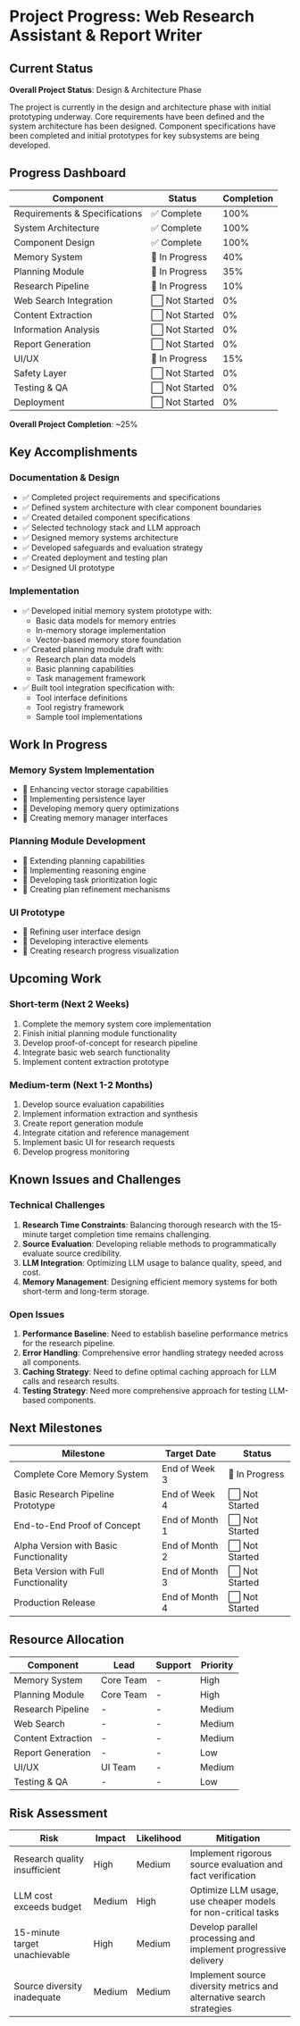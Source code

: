 # Project Progress: Web Research Assistant & Report Writer

## Current Status

**Overall Project Status**: Design & Architecture Phase

The project is currently in the design and architecture phase with initial prototyping underway. Core requirements have been defined and the system architecture has been designed. Component specifications have been completed and initial prototypes for key subsystems are being developed.

## Progress Dashboard

| Component | Status | Completion |
|-----------|--------|------------|
| Requirements & Specifications | ✅ Complete | 100% |
| System Architecture | ✅ Complete | 100% |
| Component Design | ✅ Complete | 100% |
| Memory System | 🔄 In Progress | 40% |
| Planning Module | 🔄 In Progress | 35% |
| Research Pipeline | 🔄 In Progress | 10% |
| Web Search Integration | ⬜ Not Started | 0% |
| Content Extraction | ⬜ Not Started | 0% |
| Information Analysis | ⬜ Not Started | 0% |
| Report Generation | ⬜ Not Started | 0% |
| UI/UX | 🔄 In Progress | 15% |
| Safety Layer | ⬜ Not Started | 0% |
| Testing & QA | ⬜ Not Started | 0% |
| Deployment | ⬜ Not Started | 0% |

**Overall Project Completion**: ~25%

## Key Accomplishments

### Documentation & Design
- ✅ Completed project requirements and specifications
- ✅ Defined system architecture with clear component boundaries
- ✅ Created detailed component specifications
- ✅ Selected technology stack and LLM approach
- ✅ Designed memory systems architecture
- ✅ Developed safeguards and evaluation strategy
- ✅ Created deployment and testing plan
- ✅ Designed UI prototype

### Implementation
- ✅ Developed initial memory system prototype with:
  - Basic data models for memory entries
  - In-memory storage implementation
  - Vector-based memory store foundation
- ✅ Created planning module draft with:
  - Research plan data models
  - Basic planning capabilities
  - Task management framework
- ✅ Built tool integration specification with:
  - Tool interface definitions
  - Tool registry framework
  - Sample tool implementations

## Work In Progress

### Memory System Implementation
- 🔄 Enhancing vector storage capabilities
- 🔄 Implementing persistence layer
- 🔄 Developing memory query optimizations
- 🔄 Creating memory manager interfaces

### Planning Module Development
- 🔄 Extending planning capabilities
- 🔄 Implementing reasoning engine
- 🔄 Developing task prioritization logic
- 🔄 Creating plan refinement mechanisms

### UI Prototype
- 🔄 Refining user interface design
- 🔄 Developing interactive elements
- 🔄 Creating research progress visualization

## Upcoming Work

### Short-term (Next 2 Weeks)
1. Complete the memory system core implementation
2. Finish initial planning module functionality
3. Develop proof-of-concept for research pipeline
4. Integrate basic web search functionality
5. Implement content extraction prototype

### Medium-term (Next 1-2 Months)
1. Develop source evaluation capabilities
2. Implement information extraction and synthesis
3. Create report generation module
4. Integrate citation and reference management
5. Implement basic UI for research requests
6. Develop progress monitoring

## Known Issues and Challenges

### Technical Challenges
1. **Research Time Constraints**: Balancing thorough research with the 15-minute target completion time remains challenging.
2. **Source Evaluation**: Developing reliable methods to programmatically evaluate source credibility.
3. **LLM Integration**: Optimizing LLM usage to balance quality, speed, and cost.
4. **Memory Management**: Designing efficient memory systems for both short-term and long-term storage.

### Open Issues
1. **Performance Baseline**: Need to establish baseline performance metrics for the research pipeline.
2. **Error Handling**: Comprehensive error handling strategy needed across all components.
3. **Caching Strategy**: Need to define optimal caching approach for LLM calls and research results.
4. **Testing Strategy**: Need more comprehensive approach for testing LLM-based components.

## Next Milestones

| Milestone | Target Date | Status |
|-----------|-------------|--------|
| Complete Core Memory System | End of Week 3 | 🔄 In Progress |
| Basic Research Pipeline Prototype | End of Week 4 | ⬜ Not Started |
| End-to-End Proof of Concept | End of Month 1 | ⬜ Not Started |
| Alpha Version with Basic Functionality | End of Month 2 | ⬜ Not Started |
| Beta Version with Full Functionality | End of Month 3 | ⬜ Not Started |
| Production Release | End of Month 4 | ⬜ Not Started |

## Resource Allocation

| Component | Lead | Support | Priority |
|-----------|------|---------|----------|
| Memory System | Core Team | - | High |
| Planning Module | Core Team | - | High |
| Research Pipeline | - | - | Medium |
| Web Search | - | - | Medium |
| Content Extraction | - | - | Medium |
| Report Generation | - | - | Low |
| UI/UX | UI Team | - | Medium |
| Testing & QA | - | - | Low |

## Risk Assessment

| Risk | Impact | Likelihood | Mitigation |
|------|--------|------------|------------|
| Research quality insufficient | High | Medium | Implement rigorous source evaluation and fact verification |
| LLM cost exceeds budget | Medium | High | Optimize LLM usage, use cheaper models for non-critical tasks |
| 15-minute target unachievable | High | Medium | Develop parallel processing and implement progressive delivery |
| Source diversity inadequate | Medium | Medium | Implement source diversity metrics and alternative search strategies |
